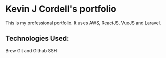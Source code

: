 # Kevin J Cordell's portfolio

This is my professional portfolio.  It uses AWS, ReactJS, VueJS and Laravel.

## Technologies Used:

Brew
Git and Github
SSH
